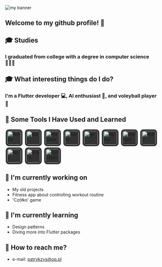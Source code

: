 <img src="https://github.com/user-attachments/assets/64833952-d7b4-42a8-9fca-6ae364bac9d0" alt="my banner">

## Welcome to my github profile! 👋

## 🎓 Studies
<h3>
I graduated from college with a degree in computer science 👨🏻‍💻
</h3> 

## 🎓 What interesting things do I do?
<h3>
I'm a Flutter developer 💻, AI enthusiast 🤖, and voleyball player 🏐
</h3> 

## 🚀 Some Tools I Have Used and Learned
<p align="left">
  <img src="https://github.com/user-attachments/assets/91d865fe-c8b0-4b7f-bf6e-c1f4254860d9" alt="flutter" width="45" height="45" style="padding: 5px; border-radius: 10px; background-color: #333; margin: 2px;"/>
  <img src="https://github.com/user-attachments/assets/a88e1ccc-0289-4a7c-b2f0-bd96869f9d3c" alt="dart" width="45" height="45" style="padding: 5px; border-radius: 10px; background-color: #333; margin: 2px;"/>
  <img src="https://github.com/user-attachments/assets/c90361d2-d26f-433b-8dde-a1517bd9256c" alt="firebase" width="45" height="45" style="padding: 5px; border-radius: 10px; background-color: #333; margin: 2px;"/>
  <img src="https://github.com/user-attachments/assets/9a95e133-d3f9-4cdc-9d97-57d08d155f9f" alt="sqlite" width="45" height="45" style="padding: 5px; border-radius: 10px; background-color: #333; margin: 2px;"/>
  <img src="https://github.com/user-attachments/assets/5f54f949-ef73-4a51-bbf8-5bf62096e915" alt="git" width="45" height="45" style="padding: 5px; border-radius: 10px; background-color: #333; margin: 2px;"/>
  <img src="https://github.com/user-attachments/assets/57087365-2aab-419d-a5b8-bf7d3eba3546" alt="figma" width="45" height="45" style="padding: 5px; border-radius: 10px; background-color: #333; margin: 2px;"/>
  <img src="https://github.com/user-attachments/assets/d68684d3-aec9-47c1-8384-1fe3460663f5" alt="android studio" width="45" height="45" style="padding: 5px; border-radius: 10px; background-color: #333; margin: 2px;"/>
  <img src="https://github.com/user-attachments/assets/f52bafba-dc17-4994-bc94-57a8f2063a32" alt="unity" width="45" height="45" style="padding: 5px; border-radius: 10px; background-color: #333; margin: 2px;"/>
  <img src="https://github.com/user-attachments/assets/dff3c47b-68e2-44ca-aaa5-8c30a2802a83" alt="java" width="45" height="45" style="padding: 5px; border-radius: 10px; background-color: #333; margin: 2px;"/>
  <img src="https://github.com/user-attachments/assets/196af12b-cb6c-4b66-ad0c-8333f87962b4" alt="sharp" width="45" height="45" style="padding: 5px; border-radius: 10px; background-color: #333; margin: 2px;"/>
  <img src="https://github.com/user-attachments/assets/bd39d021-a222-4736-b846-d4d1075c9c0f" alt="cplusplus" width="45" height="45" style="padding: 5px; border-radius: 10px; background-color: #333; margin: 2px;"/>
</p>



## 🔭 I'm currently working on

- My old projects
- Fitness app about controlling workout routine
- 'Czółko' game

## 🌱 I'm currently learning

- Design patterns
- Diving more into Flutter packages

## 📲 How to reach me?

- e-mail: patrykzys@op.pl


